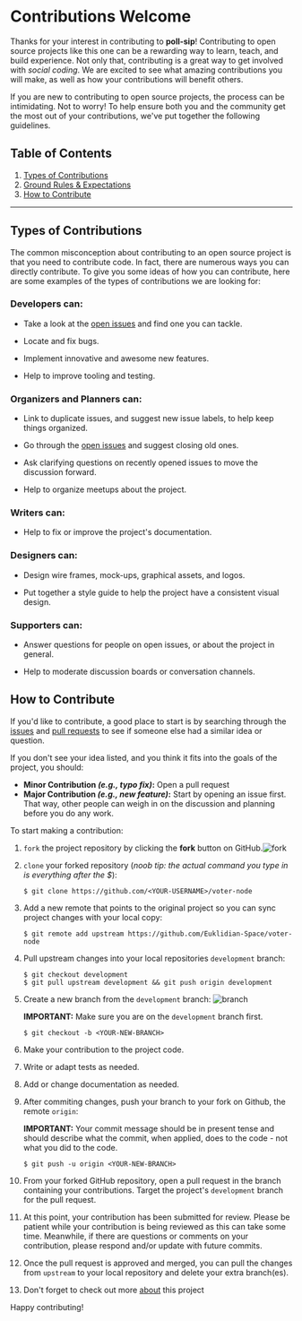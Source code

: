 # Contributions Welcome

Thanks for your interest in contributing to **poll-sip**! Contributing to open source projects like this one can be a rewarding way to learn, teach, and build experience. Not only that, contributing is a great way to get involved with _social coding_. We are excited to see what amazing contributions you will make, as well as how your contributions will benefit others.

If you are new to contributing to open source projects, the process can be intimidating. Not to worry! To help ensure both you and the community get the most out of your contributions, we've put together the following guidelines.

## Table of Contents

1. [Types of Contributions](#types-of-contributions)
1. [Ground Rules & Expectations](#ground-rules--expectations)
1. [How to Contribute](#how-to-contribute)

---

## Types of Contributions

The common misconception about contributing to an open source project is that you need to contribute code. In fact, there are numerous ways you can directly contribute. To give you some ideas of how you can contribute, here are some examples of the types of contributions we are looking for:

### Developers can:

* Take a look at the [open issues][issues] and find one you can tackle.

* Locate and fix bugs.

* Implement innovative and awesome new features.

* Help to improve tooling and testing.

### Organizers and Planners can:

* Link to duplicate issues, and suggest new issue labels, to help keep things organized.

* Go through the [open issues][issues] and suggest closing old ones.

* Ask clarifying questions on recently opened issues to move the discussion forward.

* Help to organize meetups about the project.

### Writers can:

* Help to fix or improve the project's documentation.

### Designers can:

* Design wire frames, mock-ups, graphical assets, and logos.

* Put together a style guide to help the project have a consistent visual design.

### Supporters can:

* Answer questions for people on open issues, or about the project in general.

* Help to moderate discussion boards or conversation channels.


## How to Contribute

If you'd like to contribute, a good place to start is by searching through the [issues][issues] and [pull requests][pull-requests] to see if someone else had a similar idea or question.

If you don't see your idea listed, and you think it fits into the goals of the project, you should:

* **Minor Contribution _(e.g., typo fix)_:** Open a pull request
* **Major Contribution _(e.g., new feature)_:** Start by opening an issue first. That way, other people can weigh in on the discussion and planning before you do any work.

To start making a contribution:

1. `fork` the project repository by clicking the **fork** button on GitHub.![fork](https://help.github.com/assets/images/help/repository/fork_button.jpg) 

1. `clone` your forked repository (_noob tip: the actual command you type in is everything after the $_):

   ```shell
   $ git clone https://github.com/<YOUR-USERNAME>/voter-node
   ```

1. Add a new remote that points to the original project so you can sync project changes with your local copy:

   ```shell
   $ git remote add upstream https://github.com/Euklidian-Space/voter-node
   ```

1. Pull upstream changes into your local repositories `development` branch:

   ```shell
   $ git checkout development
   $ git pull upstream development && git push origin development
   ```

1. Create a new branch from the `development` branch:
![branch](https://help.github.com/assets/images/help/branch/branch-selection-dropdown.png)

   **IMPORTANT:** Make sure you are on the `development` branch first.

   ```shell
   $ git checkout -b <YOUR-NEW-BRANCH>
   ```

1. Make your contribution to the project code.

1. Write or adapt tests as needed.

1. Add or change documentation as needed.

1. After commiting changes, push your branch to your fork on Github, the remote `origin`:

   **IMPORTANT:** Your commit message should be in present tense and should describe what the commit, when applied, does to the code - not what you did to the code.

   ```shell
   $ git push -u origin <YOUR-NEW-BRANCH>
   ```

1. From your forked GitHub repository, open a pull request in the branch containing your contributions. Target the project's `development` branch for the pull request.

1. At this point, your contribution has been submitted for review. Please be patient while your contribution is being reviewed as this can take some time. Meanwhile, if there are questions or comments on your contribution, please respond and/or update with future commits.

1. Once the pull request is approved and merged, you can pull the changes from `upstream` to your local repository and delete your extra branch(es).

1. Don't forget to check out more [about] this project  

Happy contributing!

[issues]: https://github.com/Euklidian-Space/poll-sip/issues
[pull-requests]: https://github.com/Euklidian-Space/poll-sip/pulls
[about]: https://github.com/Euklidian-Space/poll-sip/README.md
